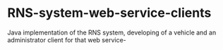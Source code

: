 # RNS-system-web-service-clients
Java implementation of the RNS system, developing of a vehicle and an administrator client for that web service-
